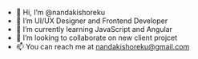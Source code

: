 - 👋 Hi, I’m @nandakishoreku
- 👀 I’m UI/UX Designer and Frontend Developer
- 🌱 I’m currently learning JavaScript and Angular
- 💞️ I’m looking to collaborate on new client projcet 
- 📫 You can reach me at nandakishoreku@gmail.com

<!---
nandakishoreku/nandakishoreku is a ✨ special ✨ repository because its `README.md` (this file) appears on your GitHub profile.
You can click the Preview link to take a look at your changes.
--->
